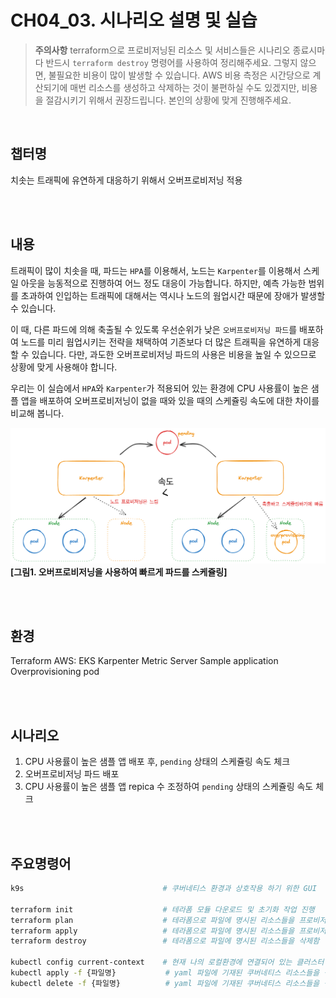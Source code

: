 # CH04_03. 시나리오 설명 및 실습
> **주의사항**
terraform으로 프로비저닝된 리소스 및 서비스들은 시나리오 종료시마다 반드시 `terraform destroy` 명령어를 사용하여 정리해주세요. 그렇지 않으면, 불필요한 비용이 많이 발생할 수 있습니다. AWS 비용 측정은 시간당으로 계산되기에 매번 리소스를 생성하고 삭제하는 것이 불편하실 수도 있겠지만, 비용을 절감시키기 위해서 권장드립니다. 본인의 상황에 맞게 진행해주세요.

<br>

## 챕터명

치솟는 트래픽에 유연하게 대응하기 위해서 오버프로비저닝 적용

<br><br>

## 내용

트래픽이 많이 치솟을 때, 파드는 `HPA`를 이용해서, 노드는 `Karpenter`를 이용해서 스케일 아웃을 능동적으로 진행하여 어느 정도 대응이 가능합니다. 하지만, 예측 가능한 범위를 초과하여 인입하는 트래픽에 대해서는 역시나 노드의 웜업시간 때문에 장애가 발생할 수 있습니다.

이 때, 다른 파드에 의해 축출될 수 있도록 우선순위가 낮은 `오버프로비저닝 파드`를 배포하여 노드를 미리 웜업시키는 전략을 채택하여 기존보다 더 많은 트래픽을 유연하게 대응할 수 있습니다. 다만, 과도한 오버프로비저닝 파드의 사용은 비용을 높일 수 있으므로 상황에 맞게 사용해야 합니다.

우리는 이 실습에서 `HPA`와 `Karpenter`가 적용되어 있는 환경에 CPU 사용률이 높은 샘플 앱을 배포하여 오버프로비저닝이 없을 때와 있을 때의 스케쥴링 속도에 대한 차이를 비교해 봅니다.

![overprovisioning](../../images/03-senario.png)
**[그림1. 오버프로비저닝을 사용하여 빠르게 파드를 스케쥴링]**

<br><br>

## 환경

Terraform
AWS: EKS
Karpenter
Metric Server
Sample application
Overprovisioning pod

<br><br>

## 시나리오

1. CPU 사용률이 높은 샘플 앱 배포 후, `pending` 상태의 스케쥴링 속도 체크
2. 오버프로비저닝 파드 배포
3. CPU 사용률이 높은 샘플 앱 repica 수 조정하여 `pending` 상태의 스케쥴링 속도 체크

<br><br>

## 주요명령어

```bash
k9s                               # 쿠버네티스 환경과 상호작용 하기 위한 GUI

terraform init                    # 테라폼 모듈 다운로드 및 초기화 작업 진행
terraform plan                    # 테라폼으로 파일에 명시된 리소스들을 프로비저닝 하기 전 확인단계
terraform apply                   # 테라폼으로 파일에 명시된 리소스들을 프로비저닝
terraform destroy                 # 테라폼으로 파일에 명시된 리소스들을 삭제함

kubectl config current-context    # 현재 나의 로컬환경에 연결되어 있는 클러스터 확인
kubectl apply -f {파일명}           # yaml 파일에 기재된 쿠버네티스 리소스들을 생성
kubectl delete -f {파일명}          # yaml 파일에 기재된 쿠버네티스 리소스들을 삭제
```